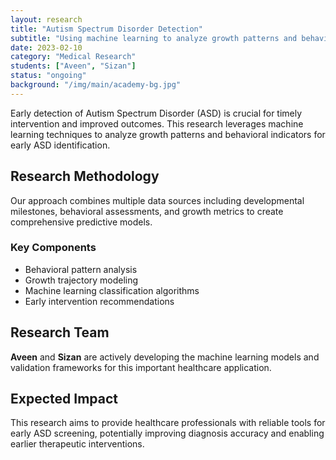 ```yaml
---
layout: research
title: "Autism Spectrum Disorder Detection"
subtitle: "Using machine learning to analyze growth patterns and behavioral data for early ASD detection"
date: 2023-02-10
category: "Medical Research"
students: ["Aveen", "Sizan"]
status: "ongoing"
background: "/img/main/academy-bg.jpg"
---
```


<p>Early detection of Autism Spectrum Disorder (ASD) is crucial for timely intervention and improved outcomes. This research leverages machine learning techniques to analyze growth patterns and behavioral indicators for early ASD identification.</p>

<h2 class="section-heading">Research Methodology</h2>

<p>Our approach combines multiple data sources including developmental milestones, behavioral assessments, and growth metrics to create comprehensive predictive models.</p>

<h3>Key Components</h3>
<ul>
<li>Behavioral pattern analysis</li>
<li>Growth trajectory modeling</li>
<li>Machine learning classification algorithms</li>
<li>Early intervention recommendations</li>
</ul>

<h2 class="section-heading">Research Team</h2>

<p><strong>Aveen</strong> and <strong>Sizan</strong> are actively developing the machine learning models and validation frameworks for this important healthcare application.</p>

<h2 class="section-heading">Expected Impact</h2>

<p>This research aims to provide healthcare professionals with reliable tools for early ASD screening, potentially improving diagnosis accuracy and enabling earlier therapeutic interventions.</p>